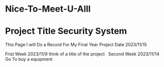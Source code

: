 # Nice-To-Meet-U-Alll
# Project Title Security System
This Page I will Do a Record For My Final Year Project  Date 2023/11/15 

Frist Week 2023/11/9
think of a title of the project
&nbsp;
Second Week 2023/11/14
Go To buy a equipment

